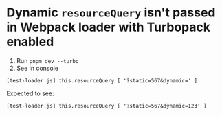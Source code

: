 # Dynamic `resourceQuery` isn't passed in Webpack loader with Turbopack enabled

1. Run `pnpm dev --turbo`
2. See in console

```text
[test-loader.js] this.resourceQuery [ '?static=567&dynamic=' ]
```

Expected to see:

```text
[test-loader.js] this.resourceQuery [ '?static=567&dynamic=123' ]
```
